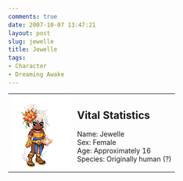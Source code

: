 ```yaml
---
comments: true
date: 2007-10-07 13:47:21
layout: post
slug: jewelle
title: Jewelle
tags:
- Character
- Dreaming Awake
---
```


<table border="0" cellspacing="10">
<tr>
<td valign="top"><img src="/fiction/characters/avatars/jewelle.png" /></td>
<td valign="top">
<h2>Vital Statistics</h2>
<p>Name: Jewelle<br />
Sex: Female<br />
Age: Approximately 16<br />
Species: Originally human (?)</p></td>
</tr>
</table>
